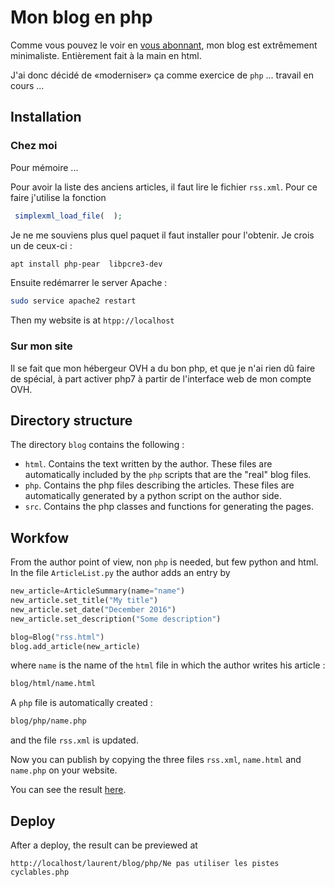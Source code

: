 # Mon blog en php

Comme vous pouvez le voir en [vous abonnant](http://laurent.claessens-donadello.eu/rss.xml), mon blog est extrêmement minimaliste. Entièrement fait à la main en html.

J'ai donc décidé de «moderniser» ça comme exercice de `php` ... travail en cours ...

## Installation

### Chez moi

Pour mémoire ...

Pour avoir la liste des anciens articles, il faut lire le fichier `rss.xml`. Pour ce faire j'utilise la fonction 
```php
 simplexml_load_file(  );
```
Je ne me souviens plus quel paquet il faut installer pour l'obtenir. Je crois un de ceux-ci :
```bash
apt install php-pear  libpcre3-dev
```

Ensuite redémarrer le server Apache :
```bash
sudo service apache2 restart
```

Then my website is at `htpp://localhost`

### Sur mon site

Il se fait que mon hébergeur OVH a du bon php, et que je n'ai rien dû faire de spécial, à part activer php7 à partir de l'interface web de mon compte OVH.

## Directory structure

The directory `blog` contains the following :

* `html`. Contains the text written by the author. These files are automatically included by the `php` scripts that are the "real" blog files.
* `php`. Contains the php files describing the articles. These files are automatically generated by a python script on the author side.
* `src`. Contains the php classes and functions for generating the pages.

## Workfow

From the author point of view, non `php` is needed, but few python and html. In the file `ArticleList.py` the author adds an entry by
```python
new_article=ArticleSummary(name="name")
new_article.set_title("My title")
new_article.set_date("December 2016")
new_article.set_description("Some description")

blog=Blog("rss.html")
blog.add_article(new_article)
```
where `name` is the name of the `html` file in which the author writes his article :
```bash
blog/html/name.html
```

A `php` file is automatically created :
```bash
blog/php/name.php
```
and the file `rss.xml` is updated.

Now you can publish by copying the three files `rss.xml`, `name.html` and `name.php` on your website.

You can see the result [here](http://localhost/laurent/blog/php/climat_et_technologie.php).

## Deploy

After a deploy, the result can be previewed at
```
http://localhost/laurent/blog/php/Ne pas utiliser les pistes cyclables.php
```
